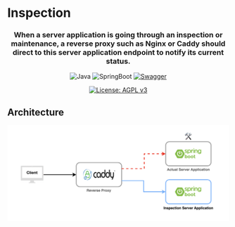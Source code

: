 # Inspection

<div align="center">

### When a server application is going through an inspection or maintenance, a reverse proxy such as Nginx or Caddy should direct to this server application endpoint to notify its current status.

![Java](https://img.shields.io/badge/Java-11.0.11-6db33f?logo=Java&style=flat)
![SpringBoot](https://img.shields.io/badge/SpringBoot-2.7.9-6db33f?logo=Spring-Boot&style=flat)
[![Swagger](https://img.shields.io/badge/Swagger-inspection-6db33f?logo=Swagger&style=flat)](https://inspection.nogamsung.com/swagger-ui/index.html)

[![License: AGPL v3](https://img.shields.io/badge/License-MIT-blue.svg)](LICENSE)

</div>

## Architecture

![](doc/inspection-architecture-diagram.png)
